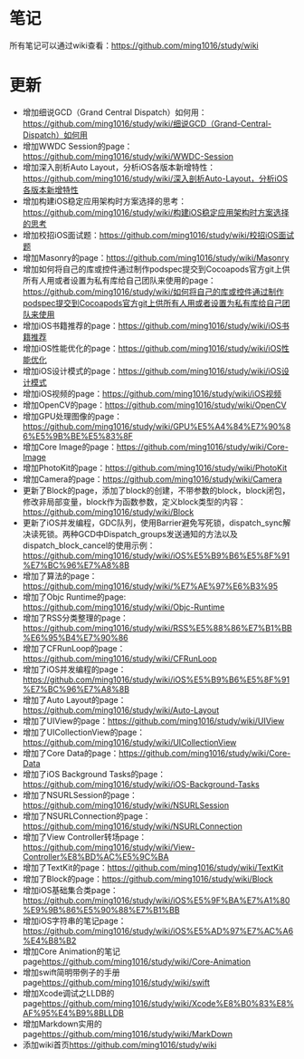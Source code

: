 # 笔记
所有笔记可以通过wiki查看：<https://github.com/ming1016/study/wiki>

# 更新
* 增加细说GCD（Grand Central Dispatch）如何用：<https://github.com/ming1016/study/wiki/细说GCD（Grand-Central-Dispatch）如何用>
* 增加WWDC Session的page：<https://github.com/ming1016/study/wiki/WWDC-Session>
* 增加深入剖析Auto Layout，分析iOS各版本新增特性：<https://github.com/ming1016/study/wiki/深入剖析Auto-Layout，分析iOS各版本新增特性>
* 增加构建iOS稳定应用架构时方案选择的思考：<https://github.com/ming1016/study/wiki/构建iOS稳定应用架构时方案选择的思考>
* 增加校招iOS面试题：<https://github.com/ming1016/study/wiki/校招iOS面试题>
* 增加Masonry的page：<https://github.com/ming1016/study/wiki/Masonry>
* 增加如何将自己的库或控件通过制作podspec提交到Cocoapods官方git上供所有人用或者设置为私有库给自己团队来使用的page：<https://github.com/ming1016/study/wiki/如何将自己的库或控件通过制作podspec提交到Cocoapods官方git上供所有人用或者设置为私有库给自己团队来使用>
* 增加iOS书籍推荐的page：<https://github.com/ming1016/study/wiki/iOS书籍推荐>
* 增加iOS性能优化的page：<https://github.com/ming1016/study/wiki/iOS性能优化>
* 增加iOS设计模式的page：<https://github.com/ming1016/study/wiki/iOS设计模式>
* 增加iOS视频的page：<https://github.com/ming1016/study/wiki/iOS视频>
* 增加OpenCV的page：<https://github.com/ming1016/study/wiki/OpenCV>
* 增加GPU处理图像的page：<https://github.com/ming1016/study/wiki/GPU%E5%A4%84%E7%90%86%E5%9B%BE%E5%83%8F>
* 增加Core Image的page：<https://github.com/ming1016/study/wiki/Core-Image>
* 增加PhotoKit的page：<https://github.com/ming1016/study/wiki/PhotoKit>
* 增加Camera的page：<https://github.com/ming1016/study/wiki/Camera>
* 更新了Block的page，添加了block的创建，不带参数的block，block闭包，修改非局部变量，block作为函数参数，定义block类型的内容：<https://github.com/ming1016/study/wiki/Block>
* 更新了iOS并发编程，GDC队列，使用Barrier避免写死锁，dispatch_sync解决读死锁。两种GCD中Dispatch_groups发送通知的方法以及dispatch_block_cancel的使用示例：<https://github.com/ming1016/study/wiki/iOS%E5%B9%B6%E5%8F%91%E7%BC%96%E7%A8%8B>
* 增加了算法的page：<https://github.com/ming1016/study/wiki/%E7%AE%97%E6%B3%95>
* 增加了Objc Runtime的page: <https://github.com/ming1016/study/wiki/Objc-Runtime>
* 增加了RSS分类整理的page：<https://github.com/ming1016/study/wiki/RSS%E5%88%86%E7%B1%BB%E6%95%B4%E7%90%86>
* 增加了CFRunLoop的page：<https://github.com/ming1016/study/wiki/CFRunLoop>
* 增加了iOS并发编程的page：<https://github.com/ming1016/study/wiki/iOS%E5%B9%B6%E5%8F%91%E7%BC%96%E7%A8%8B>
* 增加了Auto Layout的page：<https://github.com/ming1016/study/wiki/Auto-Layout>
* 增加了UIView的page：<https://github.com/ming1016/study/wiki/UIView>
* 增加了UICollectionView的page：<https://github.com/ming1016/study/wiki/UICollectionView>
* 增加了Core Data的page：<https://github.com/ming1016/study/wiki/Core-Data>
* 增加了iOS Background Tasks的page：<https://github.com/ming1016/study/wiki/iOS-Background-Tasks>
* 增加了NSURLSession的page：<https://github.com/ming1016/study/wiki/NSURLSession>
* 增加了NSURLConnection的page：<https://github.com/ming1016/study/wiki/NSURLConnection>
* 增加了View Controller转场page：<https://github.com/ming1016/study/wiki/View-Controller%E8%BD%AC%E5%9C%BA>
* 增加了TextKit的page：<https://github.com/ming1016/study/wiki/TextKit>
* 增加了Block的page：<https://github.com/ming1016/study/wiki/Block>
* 增加iOS基础集合类page：<https://github.com/ming1016/study/wiki/iOS%E5%9F%BA%E7%A1%80%E9%9B%86%E5%90%88%E7%B1%BB>
* 增加iOS字符串的笔记page：<https://github.com/ming1016/study/wiki/iOS%E5%AD%97%E7%AC%A6%E4%B8%B2>
* 增加Core Animation的笔记page<https://github.com/ming1016/study/wiki/Core-Animation>
* 增加swift简明带例子的手册page<https://github.com/ming1016/study/wiki/swift>
* 增加Xcode调试之LLDB的page<https://github.com/ming1016/study/wiki/Xcode%E8%B0%83%E8%AF%95%E4%B9%8BLLDB>
* 增加Markdown实用的page<https://github.com/ming1016/study/wiki/MarkDown>
* 添加wiki首页<https://github.com/ming1016/study/wiki>
